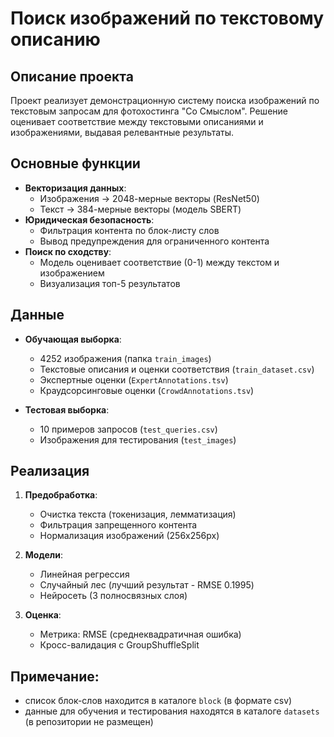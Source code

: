 # Поиск изображений по текстовому описанию

## Описание проекта
Проект реализует демонстрационную систему поиска изображений по текстовым запросам для фотохостинга "Со Смыслом". Решение оценивает соответствие между текстовыми описаниями и изображениями, выдавая релевантные результаты.

## Основные функции
- **Векторизация данных**:
  - Изображения → 2048-мерные векторы (ResNet50)
  - Текст → 384-мерные векторы (модель SBERT)
- **Юридическая безопасность**:
  - Фильтрация контента по блок-листу слов
  - Вывод предупреждения для ограниченного контента
- **Поиск по сходству**:
  - Модель оценивает соответствие (0-1) между текстом и изображением
  - Визуализация топ-5 результатов

## Данные
- **Обучающая выборка**:
  - 4252 изображения (папка `train_images`)
  - Текстовые описания и оценки соответствия (`train_dataset.csv`)
  - Экспертные оценки (`ExpertAnnotations.tsv`)
  - Краудсорсинговые оценки (`CrowdAnnotations.tsv`)
  
- **Тестовая выборка**:
  - 10 примеров запросов (`test_queries.csv`)
  - Изображения для тестирования (`test_images`)

## Реализация
1. **Предобработка**:
   - Очистка текста (токенизация, лемматизация)
   - Фильтрация запрещенного контента
   - Нормализация изображений (256x256px)

2. **Модели**:
   - Линейная регрессия
   - Случайный лес (лучший результат - RMSE 0.1995)
   - Нейросеть (3 полносвязных слоя)

3. **Оценка**:
   - Метрика: RMSE (среднеквадратичная ошибка)
   - Кросс-валидация с GroupShuffleSplit

## Примечание:
- список блок-слов находится в каталоге `block` (в формате csv)
- данные для обучения и тестирования находятся в каталоге `datasets` (в репозитории не размещен)
